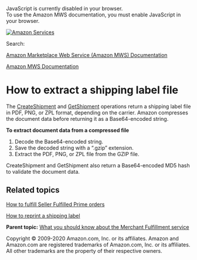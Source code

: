 <div id="MWSDX_noscript">

JavaScript is currently disabled in your browser.  
To use the Amazon MWS documentation, you must enable JavaScript in your
browser.

</div>

<div id="MWSDX_divtop">

[![Amazon
Services](https://images-na.ssl-images-amazon.com/images/G/08/mwsportal/fr_FR/amazonservices.gif "Amazon Services")](http://services.amazon.fr)

<div id="MWSDX_search">

<span id="MWSDX_searchlbl">Search:</span>

</div>

  
<span id="MWSDX_titlebar">[Amazon Marketplace Web Service (Amazon MWS)
Documentation](https://developer.amazonservices.fr/gp/mws/docs.html)</span>

</div>

<div id="MWSDX_divbottom">

<div id="MWSDX_divleft">

<div id="MWSDX_toc">

</div>

</div>

<div id="MWSDX_divright">

<div id="MWSDX_content">

<span id="MWSDX_breadcrumbs">[Amazon MWS
Documentation](https://developer.amazonservices.fr/gp/mws/docs.html)</span>

<div id="MerchFulfill_HowToExtractShippingLabel" class="nested0">

# How to extract a shipping label file

<div class="body">

The
<a href="MerchFulfill_CreateShipment.md" class="xref">CreateShipment</a>
and
<a href="MerchFulfill_GetShipment.md" class="xref" title="Returns an existing shipment for a given identifier.">GetShipment</a>
operations return a shipping label file in PDF, PNG, or ZPL format,
depending on the carrier. Amazon compresses the document data before
returning it as a Base64-encoded string.

**To extract document data from a compressed file**

1.  Decode the Base64-encoded string.
2.  Save the decoded string with a “.gzip” extension.
3.  Extract the PDF, PNG, or ZPL file from the GZIP file.

<span class="keyword apiname">CreateShipment</span> and <span
class="keyword apiname">GetShipment</span> also return a Base64-encoded
MD5 hash to validate the document data.

<div class="section">

## Related topics

<a href="MerchFulfill_HowToUseForPrime.md" class="xref">How to fulfill Seller Fulfilled Prime orders</a>

<a href="MerchFulfill_HowToGetNewShippingLabel.md" class="xref">How to reprint a shipping label</a>

</div>

</div>

<div class="related-links">

<div class="familylinks">

<div class="parentlink">

**Parent topic:**
<a href="../merch_fulfill/MerchFulfill_Overview.md" class="link">What you should know about the Merchant Fulfillment service</a>

</div>

</div>

</div>

</div>

<div id="MWSDX_footer">

Copyright © 2009-2020 Amazon.com, Inc. or its affiliates. Amazon and
Amazon.com are registered trademarks of Amazon.com, Inc. or its
affiliates. All other trademarks are the property of their respective
owners.

</div>

</div>

</div>

<div style="clear: both;">

</div>

</div>
